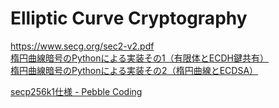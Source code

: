 # Elliptic Curve Cryptography

https://www.secg.org/sec2-v2.pdf  
[楕円曲線暗号のPythonによる実装その1（有限体とECDH鍵共有）](https://zenn.dev/herumi/articles/sd202203-ecc-1)  
[楕円曲線暗号のPythonによる実装その2（楕円曲線とECDSA）](https://zenn.dev/herumi/articles/sd202203-ecc-2)  

[secp256k1仕様 - Pebble Coding](https://pebble8888.hatenablog.com/entry/2017/10/18/010303)  

